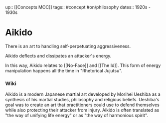 up:: [[Concepts MOC]]
tags:: #concept #on/philosophy 
dates:: 1920s - 1930s

# Aikido
There is an art to handling self-perpetuating aggressiveness. 

Aikido deflects and dissipates an attacker's energy.

In this way, Aikido relates to [[No-Face]] and [[The Id]]. This form of energy manipulation happens all the time in "Rhetorical Jujutsu".

### Wiki
Aikido is a modern Japanese martial art developed by Morihei Ueshiba as a synthesis of his martial studies, philosophy and religious beliefs. Ueshiba's goal was to create an art that practitioners could use to defend themselves while also protecting their attacker from injury. Aikido is often translated as "the way of unifying life energy" or as "the way of harmonious spirit".

